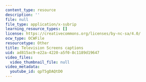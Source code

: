 ```yaml
---
content_type: resource
description: ''
file: null
file_type: application/x-subrip
learning_resource_types: []
license: https://creativecommons.org/licenses/by-nc-sa/4.0/
ocw_type: OCWFile
resourcetype: Other
title: Television Screens captions
uid: ad815ac9-e22a-4220-a5f0-8c1189d19647
video_files:
  video_thumbnail_file: null
video_metadata:
  youtube_id: qpT5gDAQtD0
---
```

